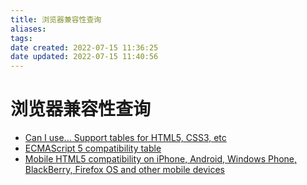 ```yaml
---
title: 浏览器兼容性查询
aliases: 
tags: 
date created: 2022-07-15 11:36:25
date updated: 2022-07-15 11:40:56
---
```


# 浏览器兼容性查询

- [Can I use... Support tables for HTML5, CSS3, etc](https://caniuse.com/)
- [ECMAScript 5 compatibility table](https://kangax.github.io/compat-table/es5/)
- [Mobile HTML5 compatibility on iPhone, Android, Windows Phone, BlackBerry, Firefox OS and other mobile devices](http://mobilehtml5.org/)
